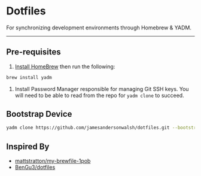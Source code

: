 # Dotfiles

For synchronizing development environments through Homebrew & YADM.

<hr />

## Pre-requisites

1. [Install HomeBrew](https://docs.brew.sh/Installation) then run the following:
```bash
brew install yadm
```
1. Install Password Manager responsible for managing Git SSH keys. You will need to be able to read from the repo for `yadm clone` to succeed.

## Bootstrap Device

```bash
yadm clone https://github.com/jamesandersonwalsh/dotfiles.git --bootstrap
```

## Inspired By

- [mattstratton/my-brewfile-1pob](https://dev.to/mattstratton/my-brewfile-1pob)
- [BenGu3/dotfiles](https://github.com/BenGu3/dotfiles/blob/main/README.md)
